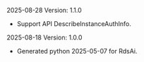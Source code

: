2025-08-28 Version: 1.1.0
- Support API DescribeInstanceAuthInfo.


2025-08-18 Version: 1.0.0
- Generated python 2025-05-07 for RdsAi.

